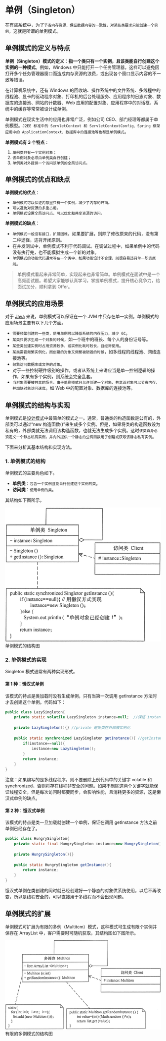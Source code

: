 # 单例（Singleton）

在有些系统中，为了`节省内存资源、保证数据内容的一致性，对某些类要求只能创建一个实例`，这就是所谓的单例模式。

## 单例模式的定义与特点

**单例（Singleton）模式的定义**：**指一个类只有一个实例，且该类能自行创建这个实例的一种模式**。例如，Windows 中只能打开一个任务管理器，这样可以避免因打开多个任务管理器窗口而造成内存资源的浪费，或出现各个窗口显示内容的不一致等错误。

在计算机系统中，还有 Windows 的回收站、操作系统中的文件系统、多线程中的线程池、显卡的驱动程序对象、打印机的后台处理服务、应用程序的日志对象、数据库的连接池、网站的计数器、Web 应用的配置对象、应用程序中的对话框、系统中的缓存等常常被设计成单例。

单例模式在现实生活中的应用也非常广泛，例如公司 CEO、部门经理等都属于单例模型。`J2EE 标准中的 ServletContext 和 ServletContextConfig、Spring 框架应用中的 ApplicationContext、数据库中的连接池等也都是单例模式`。

**单例模式有 3 个特点**：

1. `单例类只有一个实例对象；`
2. `该单例对象必须由单例类自行创建；`
3. `单例类对外提供一个访问该单例的全局访问点。`

## 单例模式的优点和缺点

**单例模式的优点**：

- `单例模式可以保证内存里只有一个实例，减少了内存的开销。`
- `可以避免对资源的多重占用。`
- `单例模式设置全局访问点，可以优化和共享资源的访问。`

**单例模式的缺点**：

- `单例模式一般没有接口，扩展困难`。如果要扩展，则除了修改原来的代码，没有第二种途径，违背开闭原则。
- 在并发测试中，单例模式不利于代码调试。在调试过程中，如果单例中的代码没有执行完，也不能模拟生成一个新的对象。
- `单例模式的功能代码通常写在一个类中，如果功能设计不合理，则很容易违背单一职责原则`。

> 单例模式看起来非常简单，实现起来也非常简单。单例模式在面试中是一个高频面试题。希望大家能够认真学习，掌握单例模式，提升核心竞争力，给面试加分，顺利拿到 Offer。

## 单例模式的应用场景

对于 [Java](http://c.biancheng.net/java/) 来说，单例模式可以保证在一个 JVM 中只存在单一实例。单例模式的应用场景主要有以下几个方面。

- `需要频繁创建的一些类，使用单例可以降低系统的内存压力，减少 GC`。
- `某类只要求生成一个对象的时候`，如一个班中的班长、每个人的身份证号等。
- `某些类创建实例时占用资源较多，或实例化耗时较长，且经常使用`。
- `某类需要频繁实例化，而创建的对象又频繁被销毁的时候`，如多线程的线程池、网络连接池等。
- `频繁访问数据库或文件的对象`。
- 对于一些控制硬件级别的操作，或者从系统上来讲应当是单一控制逻辑的操作，如果有多个实例，则系统会完全乱套。
- `当对象需要被共享的场合。由于单例模式只允许创建一个对象，共享该对象可以节省内存，并加快对象访问速度`。如 Web 中的配置对象、数据库的连接池等。

## 单例模式的结构与实现

单例模式是[设计模式](http://c.biancheng.net/design_pattern/)中最简单的模式之一。通常，普通类的构造函数是公有的，外部类可以通过“new 构造函数()”来生成多个实例。但是，如果将类的构造函数设为私有的，外部类就无法调用该构造函数，也就无法生成多个实例。这时`该类自身必须定义一个静态私有实例，并向外提供一个静态的公有函数用于创建或获取该静态私有实例`。

下面来分析其基本结构和实现方法。

### 1. 单例模式的结构

单例模式的主要角色如下。

- **单例类**：`包含一个实例且能自行创建这个实例的类`。
- **访问类**：`使用单例的类`。


其结构如下图所示。

![单例模式的结构图](_images/singleton.gif)
单例模式的结构图

### 2. 单例模式的实现

Singleton 模式通常有两种实现形式。

#### 第 1 种：懒汉式单例

该模式的特点是类加载时没有生成单例，只有当第一次调用 getlnstance 方法时才去创建这个单例。代码如下：

```java
public class LazySingleton{    
    private static volatile LazySingleton instance=null;  //保证 instance 在所有线程中同步   
    
    private LazySingleton(){} //private 避免类在外部被实例化  
    
    public static synchronized LazySingleton getInstance(){ //getInstance 方法前加同步     
        if(instance==null){            
            instance=new LazySingleton();        
        }        
        return instance;    
    }
}
```


注意：如果编写的是多线程程序，则不要删除上例代码中的关键字 volatile 和 synchronized，否则将存在线程非安全的问题。如果不删除这两个关键字就能保证线程安全，但是每次访问时都要同步，会影响性能，且消耗更多的资源，这是懒汉式单例的缺点。

#### 第 2 种：饿汉式单例

该模式的特点是类一旦加载就创建一个单例，保证在调用 getInstance 方法之前单例已经存在了。

```java
public class HungrySingleton{    
    private static final HungrySingleton instance=new HungrySingleton();    
    
    private HungrySingleton(){}    
    
    public static HungrySingleton getInstance(){        
        return instance;    
    }
}
```


饿汉式单例在类创建的同时就已经创建好一个静态的对象供系统使用，以后不再改变，所以是线程安全的，可以直接用于多线程而不会出现问题。



## 单例模式的扩展

单例模式可扩展为有限的多例（Multitcm）模式，这种模式可生成有限个实例并保存在 ArrayList 中，客户需要时可随机获取，其结构图如下图所示。

![有限的多例模式的结构图](_images/multiton.gif)
有限的多例模式的结构图